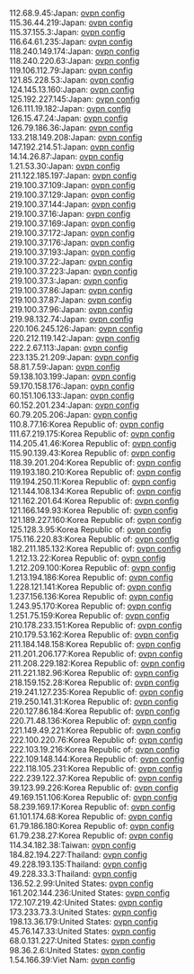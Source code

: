 112.68.9.45:Japan: [ovpn config](vpn/112_68_9_45.ovpn)  
115.36.44.219:Japan: [ovpn config](vpn/115_36_44_219.ovpn)  
115.37.155.3:Japan: [ovpn config](vpn/115_37_155_3.ovpn)  
116.64.61.235:Japan: [ovpn config](vpn/116_64_61_235.ovpn)  
118.240.149.174:Japan: [ovpn config](vpn/118_240_149_174.ovpn)  
118.240.220.63:Japan: [ovpn config](vpn/118_240_220_63.ovpn)  
119.106.112.79:Japan: [ovpn config](vpn/119_106_112_79.ovpn)  
121.85.228.53:Japan: [ovpn config](vpn/121_85_228_53.ovpn)  
124.145.13.160:Japan: [ovpn config](vpn/124_145_13_160.ovpn)  
125.192.227.145:Japan: [ovpn config](vpn/125_192_227_145.ovpn)  
126.111.19.182:Japan: [ovpn config](vpn/126_111_19_182.ovpn)  
126.15.47.24:Japan: [ovpn config](vpn/126_15_47_24.ovpn)  
126.79.186.36:Japan: [ovpn config](vpn/126_79_186_36.ovpn)  
133.218.149.208:Japan: [ovpn config](vpn/133_218_149_208.ovpn)  
147.192.214.51:Japan: [ovpn config](vpn/147_192_214_51.ovpn)  
14.14.26.87:Japan: [ovpn config](vpn/14_14_26_87.ovpn)  
1.21.53.30:Japan: [ovpn config](vpn/1_21_53_30.ovpn)  
211.122.185.197:Japan: [ovpn config](vpn/211_122_185_197.ovpn)  
219.100.37.109:Japan: [ovpn config](vpn/219_100_37_109.ovpn)  
219.100.37.129:Japan: [ovpn config](vpn/219_100_37_129.ovpn)  
219.100.37.144:Japan: [ovpn config](vpn/219_100_37_144.ovpn)  
219.100.37.16:Japan: [ovpn config](vpn/219_100_37_16.ovpn)  
219.100.37.169:Japan: [ovpn config](vpn/219_100_37_169.ovpn)  
219.100.37.172:Japan: [ovpn config](vpn/219_100_37_172.ovpn)  
219.100.37.176:Japan: [ovpn config](vpn/219_100_37_176.ovpn)  
219.100.37.193:Japan: [ovpn config](vpn/219_100_37_193.ovpn)  
219.100.37.22:Japan: [ovpn config](vpn/219_100_37_22.ovpn)  
219.100.37.223:Japan: [ovpn config](vpn/219_100_37_223.ovpn)  
219.100.37.3:Japan: [ovpn config](vpn/219_100_37_3.ovpn)  
219.100.37.86:Japan: [ovpn config](vpn/219_100_37_86.ovpn)  
219.100.37.87:Japan: [ovpn config](vpn/219_100_37_87.ovpn)  
219.100.37.96:Japan: [ovpn config](vpn/219_100_37_96.ovpn)  
219.98.132.74:Japan: [ovpn config](vpn/219_98_132_74.ovpn)  
220.106.245.126:Japan: [ovpn config](vpn/220_106_245_126.ovpn)  
220.212.119.142:Japan: [ovpn config](vpn/220_212_119_142.ovpn)  
222.2.67.113:Japan: [ovpn config](vpn/222_2_67_113.ovpn)  
223.135.21.209:Japan: [ovpn config](vpn/223_135_21_209.ovpn)  
58.81.7.59:Japan: [ovpn config](vpn/58_81_7_59.ovpn)  
59.138.103.199:Japan: [ovpn config](vpn/59_138_103_199.ovpn)  
59.170.158.176:Japan: [ovpn config](vpn/59_170_158_176.ovpn)  
60.151.106.133:Japan: [ovpn config](vpn/60_151_106_133.ovpn)  
60.152.201.234:Japan: [ovpn config](vpn/60_152_201_234.ovpn)  
60.79.205.206:Japan: [ovpn config](vpn/60_79_205_206.ovpn)  
110.8.77.16:Korea Republic of: [ovpn config](vpn/110_8_77_16.ovpn)  
111.67.219.175:Korea Republic of: [ovpn config](vpn/111_67_219_175.ovpn)  
114.205.41.46:Korea Republic of: [ovpn config](vpn/114_205_41_46.ovpn)  
115.90.139.43:Korea Republic of: [ovpn config](vpn/115_90_139_43.ovpn)  
118.39.201.204:Korea Republic of: [ovpn config](vpn/118_39_201_204.ovpn)  
119.193.180.210:Korea Republic of: [ovpn config](vpn/119_193_180_210.ovpn)  
119.194.250.11:Korea Republic of: [ovpn config](vpn/119_194_250_11.ovpn)  
121.144.108.134:Korea Republic of: [ovpn config](vpn/121_144_108_134.ovpn)  
121.162.201.64:Korea Republic of: [ovpn config](vpn/121_162_201_64.ovpn)  
121.166.149.93:Korea Republic of: [ovpn config](vpn/121_166_149_93.ovpn)  
121.189.227.160:Korea Republic of: [ovpn config](vpn/121_189_227_160.ovpn)  
125.128.3.95:Korea Republic of: [ovpn config](vpn/125_128_3_95.ovpn)  
175.116.220.83:Korea Republic of: [ovpn config](vpn/175_116_220_83.ovpn)  
182.211.185.132:Korea Republic of: [ovpn config](vpn/182_211_185_132.ovpn)  
1.212.13.22:Korea Republic of: [ovpn config](vpn/1_212_13_22.ovpn)  
1.212.209.100:Korea Republic of: [ovpn config](vpn/1_212_209_100.ovpn)  
1.213.194.186:Korea Republic of: [ovpn config](vpn/1_213_194_186.ovpn)  
1.228.121.141:Korea Republic of: [ovpn config](vpn/1_228_121_141.ovpn)  
1.237.156.136:Korea Republic of: [ovpn config](vpn/1_237_156_136.ovpn)  
1.243.95.170:Korea Republic of: [ovpn config](vpn/1_243_95_170.ovpn)  
1.251.75.159:Korea Republic of: [ovpn config](vpn/1_251_75_159.ovpn)  
210.178.233.151:Korea Republic of: [ovpn config](vpn/210_178_233_151.ovpn)  
210.179.53.162:Korea Republic of: [ovpn config](vpn/210_179_53_162.ovpn)  
211.184.148.158:Korea Republic of: [ovpn config](vpn/211_184_148_158.ovpn)  
211.201.206.177:Korea Republic of: [ovpn config](vpn/211_201_206_177.ovpn)  
211.208.229.182:Korea Republic of: [ovpn config](vpn/211_208_229_182.ovpn)  
211.221.182.96:Korea Republic of: [ovpn config](vpn/211_221_182_96.ovpn)  
218.159.152.28:Korea Republic of: [ovpn config](vpn/218_159_152_28.ovpn)  
219.241.127.235:Korea Republic of: [ovpn config](vpn/219_241_127_235.ovpn)  
219.250.141.31:Korea Republic of: [ovpn config](vpn/219_250_141_31.ovpn)  
220.127.86.184:Korea Republic of: [ovpn config](vpn/220_127_86_184.ovpn)  
220.71.48.136:Korea Republic of: [ovpn config](vpn/220_71_48_136.ovpn)  
221.149.49.221:Korea Republic of: [ovpn config](vpn/221_149_49_221.ovpn)  
222.100.220.76:Korea Republic of: [ovpn config](vpn/222_100_220_76.ovpn)  
222.103.19.216:Korea Republic of: [ovpn config](vpn/222_103_19_216.ovpn)  
222.109.148.144:Korea Republic of: [ovpn config](vpn/222_109_148_144.ovpn)  
222.118.105.231:Korea Republic of: [ovpn config](vpn/222_118_105_231.ovpn)  
222.239.122.37:Korea Republic of: [ovpn config](vpn/222_239_122_37.ovpn)  
39.123.99.226:Korea Republic of: [ovpn config](vpn/39_123_99_226.ovpn)  
49.169.151.106:Korea Republic of: [ovpn config](vpn/49_169_151_106.ovpn)  
58.239.169.17:Korea Republic of: [ovpn config](vpn/58_239_169_17.ovpn)  
61.101.174.68:Korea Republic of: [ovpn config](vpn/61_101_174_68.ovpn)  
61.79.186.180:Korea Republic of: [ovpn config](vpn/61_79_186_180.ovpn)  
61.79.238.27:Korea Republic of: [ovpn config](vpn/61_79_238_27.ovpn)  
114.34.182.38:Taiwan: [ovpn config](vpn/114_34_182_38.ovpn)  
184.82.194.227:Thailand: [ovpn config](vpn/184_82_194_227.ovpn)  
49.228.193.135:Thailand: [ovpn config](vpn/49_228_193_135.ovpn)  
49.228.33.3:Thailand: [ovpn config](vpn/49_228_33_3.ovpn)  
136.52.2.99:United States: [ovpn config](vpn/136_52_2_99.ovpn)  
161.202.144.236:United States: [ovpn config](vpn/161_202_144_236.ovpn)  
172.107.219.42:United States: [ovpn config](vpn/172_107_219_42.ovpn)  
173.233.73.3:United States: [ovpn config](vpn/173_233_73_3.ovpn)  
198.13.36.179:United States: [ovpn config](vpn/198_13_36_179.ovpn)  
45.76.147.33:United States: [ovpn config](vpn/45_76_147_33.ovpn)  
68.0.131.227:United States: [ovpn config](vpn/68_0_131_227.ovpn)  
98.36.2.6:United States: [ovpn config](vpn/98_36_2_6.ovpn)  
1.54.166.39:Viet Nam: [ovpn config](vpn/1_54_166_39.ovpn)  

